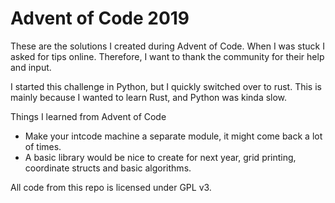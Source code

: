 # Advent of Code 2019

These are the solutions I created during Advent of Code. When I was stuck I asked for tips
online. Therefore, I want to thank the community for their help and input.

I started this challenge in Python, but I quickly switched over to rust. This is mainly
because I wanted to learn Rust, and Python was kinda slow.

Things I learned from Advent of Code

- Make your intcode machine a separate module, it might come back a lot of times.
- A basic library would be nice to create for next year, grid printing, coordinate structs and basic
algorithms.

All code from this repo is licensed under GPL v3.
